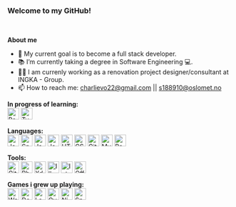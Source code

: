 

<!--
**Gitlyx/Gitlyx** is a ✨ _special_ ✨ repository because its `README.md` (this file) appears on your GitHub profile.

Here are some ideas to get you started:

- 🔭 I’m currently working on ...
- 🌱 I’m currently learning ...
- 👯 I’m looking to collaborate on ...
- 🤔 I’m looking for help with ...
- 💬 Ask me about ...
- 📫 How to reach me: ...
- 😄 Pronouns: ...
- ⚡ Fun fact: ...
-->

### Welcome to my GitHub!
</br>

**About me** 
- 🌱 My current goal is to become a full stack developer.
- 📚 I’m currently taking a degree in Software Engineering 💻.
- 👨‍💼 I am currenly working as a renovation project designer/consultant at INGKA - Group. 
- 📫 How to reach me: charlievo22@gmail.com || s188910@oslomet.no

**In progress of learning:**
</br>
<img alt="React" width="26px" src="https://img.icons8.com/color/48/000000/react-native.png"/>
<img alt="Typescript" width="26px" src="https://img.icons8.com/material-sharp/24/4a90e2/typescript.png"/>


 
**Languages:**
</br>
<img alt="Java" width="26px" src="https://img.icons8.com/color/48/000000/java-coffee-cup-logo.png" />
<img alt="Spring boot" width="26px" src="https://img.icons8.com/color/48/000000/spring-logo.png" />
<img alt="JavaScript" width="26px" src="https://img.icons8.com/color/48/000000/javascript.png" />
<img alt="JavaScript" width="26px" src="https://img.icons8.com/color/48/000000/nodejs.png" />
<img alt="HTML5" width="26px" src="https://img.icons8.com/color/48/000000/html-5.png" />
<img alt="CSS3" width="26px" src="https://img.icons8.com/color/48/000000/css3.png" />
<img alt="Git" width="26px" src="https://img.icons8.com/color/48/000000/git.png" />
<img alt="MySQL" width="26px" src="https://img.icons8.com/color/48/000000/mysql.png"/>
<img alt="Rest API" width="26px" src="https://img.icons8.com/color/48/000000/rest-api.png" />

**Tools:**
</br>
<img alt="Git" width="26px" src="https://img.icons8.com/color/48/000000/git.png" />
<img alt="Photoshop" width="26px" src="https://img.icons8.com/color/48/000000/adobe-photoshop.png"/>
<img alt="Xd" width="26px" src="https://img.icons8.com/color/50/000000/adobe-xd.png"/>
<img alt="Illustrator" width="26px" src="https://img.icons8.com/color/50/000000/adobe-illustrator.png"/>
<img alt="IntelliJ" width="26px" src="https://img.icons8.com/color/48/000000/intellij-idea.png" />
<img alt="Office 365" width="26px" src="https://img.icons8.com/color/48/4a90e2/office-365.png"/>


**Games i grew up playing:**
</br>
<img alt="World of Warcraft" width="26px" src="https://img.icons8.com/color/48/4a90e2/world-of-warcraft.png"/>
<img alt="Dota 2" width="26px" src="https://img.icons8.com/color/48/4a90e2/dota.png"/>
<img alt="League of Legende" width="26px" src="https://img.icons8.com/plasticine/100/4a90e2/league-of-legends.png"/>
<img alt="Overwatch" width="26px" src="https://img.icons8.com/color/50/000000/overwatch--v1.png"/>
<img alt="Nintendo Switch" width="26px" src="https://img.icons8.com/color/48/4a90e2/nintendo-switch.png"/>
<img alt="Spyro" width="26px" src="https://img.icons8.com/color/50/000000/spyro.png"/>
